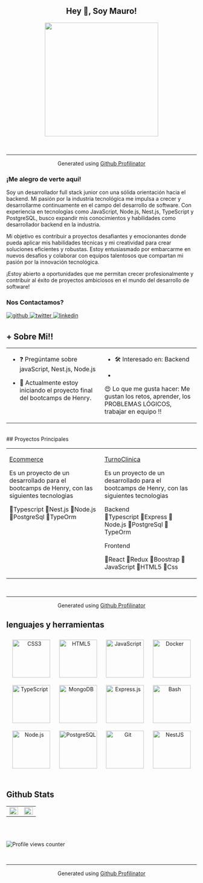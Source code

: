 ## <div align="center">Hey 👋, Soy Mauro!</div>  
<div align="center">
  <img src="https://encrypted-tbn0.gstatic.com/images?q=tbn:ANd9GcSWT8zLrTOkC2BMHIwSvZt9enLMHLnFL053zQ&s" 
       align="center" height="300" width="300" style="border-radius: 50;" />
</div>  
  

<br/>  


<br />

----
<div align="center">Generated using <a href="https://profilinator.rishav.dev/" target="_blank">Github Profilinator</a></div>

  



### ¡Me alegro de verte aquí!  

Soy un desarrollador full stack junior con una sólida orientación hacia el backend. Mi pasión por la industria tecnológica me impulsa a crecer y desarrollarme continuamente en el campo del desarrollo de software. Con experiencia en tecnologías como JavaScript, Node.js, Nest.js, TypeScript y PostgreSQL, busco expandir mis conocimientos y habilidades como desarrollador backend en la industria.

Mi objetivo es contribuir a proyectos desafiantes y emocionantes donde pueda aplicar mis habilidades técnicas y mi creatividad para crear soluciones eficientes y robustas. Estoy entusiasmado por embarcarme en nuevos desafíos y colaborar con equipos talentosos que compartan mi pasión por la innovación tecnológica.

¡Estoy abierto a oportunidades que me permitan crecer profesionalmente y contribuir al éxito de proyectos ambiciosos en el mundo del desarrollo de software!  
  



### Nos Contactamos?  
<a href="https://github.com/mauro8778" target="_blank">
<img src=https://img.shields.io/badge/github-%2324292e.svg?&style=for-the-badge&logo=github&logoColor=white alt=github style="margin-bottom: 5px;" />
</a>
<a href="https://twitter.com/mau8778" target="_blank">
<img src=https://img.shields.io/badge/twitter-%2300acee.svg?&style=for-the-badge&logo=twitter&logoColor=white alt=twitter style="margin-bottom: 5px;" />
</a>
<a href="https://linkedin.com/in/mauro-diaz-a0b8916b" target="_blank">
<img src=https://img.shields.io/badge/linkedin-%231E77B5.svg?&style=for-the-badge&logo=linkedin&logoColor=white alt=linkedin style="margin-bottom: 5px;" />
</a>  
  

<br/>  


## + Sobre Mi!!  
<table><tr><td valign="top" width="50%">

- ❓ Pregúntame sobre javaScript, Nest.js, Node.js  
  

- 🔭 Actualmente estoy iniciando el proyecto final del bootcamps de Henry.  


</td><td valign="top" width="50%">

- 🛠 Interesado en:
Backend  
  

- 
😍 Lo que me gusta hacer:
Me gustan los retos, aprender, los PROBLEMAS LÓGICOS, trabajar en equipo !!
  


</td></tr></table>  

<br/>  
## Proyectos Principales  
<table><tr><td valign="top" width="50%">


   [Ecommerce](https://github.com/mauro8778/E-commerce.git)

Es un proyecto de un desarrollado para el bootcamps de Henry, con las siguientes tecnologias 

💎Typescript
💎Nest.js
💎Node.js
💎PostgreSql
💎TypeOrm  


</td><td valign="top" width="50%">
  
[TurnoClinica](https://github.com/mauro8778/TurnoClinica.git)

Es un proyecto de un desarrollado para el bootcamps de Henry, con las siguientes tecnologias 

   Backend                             
💎Typescript
💎Express
💎Node.js
💎PostgreSql
💎TypeOrm

Frontend

💎React
💎Redux
💎Boostrap
💎JavaScript
💎HTML5
💎Css
  


</td></tr></table>
<br />

----
<div align="center">Generated using <a href="https://profilinator.rishav.dev/" target="_blank">Github Profilinator</a></div>


## lenguajes y herramientas 
<div align="center">  
<a href="https://www.w3schools.com/css/" target="_blank"><img style="margin: 10px" src="https://profilinator.rishav.dev/skills-assets/css3-original-wordmark.svg" alt="CSS3" height="100" /></a>  
<a href="https://en.wikipedia.org/wiki/HTML5" target="_blank"><img style="margin: 10px" src="https://profilinator.rishav.dev/skills-assets/html5-original-wordmark.svg" alt="HTML5" height="100" /></a>  
<a href="https://www.javascript.com/" target="_blank"><img style="margin: 10px" src="https://profilinator.rishav.dev/skills-assets/javascript-original.svg" alt="JavaScript" height="100" /></a>  
<a href="https://www.docker.com/" target="_blank"><img style="margin: 10px" src="https://profilinator.rishav.dev/skills-assets/docker-original-wordmark.svg" alt="Docker" height="100" /></a>  
<a href="https://www.typescriptlang.org/" target="_blank"><img style="margin: 10px" src="https://profilinator.rishav.dev/skills-assets/typescript-original.svg" alt="TypeScript" height="100" /></a>  
<a href="https://www.mongodb.com/" target="_blank"><img style="margin: 10px" src="https://profilinator.rishav.dev/skills-assets/mongodb-original-wordmark.svg" alt="MongoDB" height="100" /></a>  
<a href="https://expressjs.com/" target="_blank"><img style="margin: 10px" src="https://profilinator.rishav.dev/skills-assets/express-original-wordmark.svg" alt="Express.js" height="100" /></a>  
<a href="https://www.gnu.org/software/bash/" target="_blank"><img style="margin: 10px" src="https://profilinator.rishav.dev/skills-assets/gnu_bash-icon.svg" alt="Bash" height="100" /></a>  
<a href="https://nodejs.org/" target="_blank"><img style="margin: 10px" src="https://profilinator.rishav.dev/skills-assets/nodejs-original-wordmark.svg" alt="Node.js" height="100" /></a>  
<a href="https://www.postgresql.org/" target="_blank"><img style="margin: 10px" src="https://profilinator.rishav.dev/skills-assets/postgresql-original-wordmark.svg" alt="PostgreSQL" height="100" /></a>  
<a href="https://github.com/" target="_blank"><img style="margin: 10px" src="https://profilinator.rishav.dev/skills-assets/git-scm-icon.svg" alt="Git" height="100" /></a>  
<a href="https://nestjs.com/" target="_blank"><img style="margin: 10px" src="https://profilinator.rishav.dev/skills-assets/nestjs.svg" alt="NestJS" height="100" /></a>  
</div>  

<br/>  


## Github Stats  
<table><tr><td valign="top" width="50%">

<img src="https://github-readme-stats.vercel.app/api?username=mauro8778&show_icons=true&count_private=true&hide_border=true" align="left" style="width: 100%" />

</td><td valign="top" width="50%">

<img src="https://github-readme-stats.vercel.app/api/top-langs/?username=mauro8778&hide_border=true&layout=compact" align="left" style="width: 100%" />

</td></tr></table>  

<br/>  

  

<br/>  

![Profile views counter](https://komarev.com/ghpvc/?username=mauro8778&&style=flat-square)  

<br />

----
<div align="center">Generated using <a href="https://profilinator.rishav.dev/" target="_blank">Github Profilinator</a></div>
